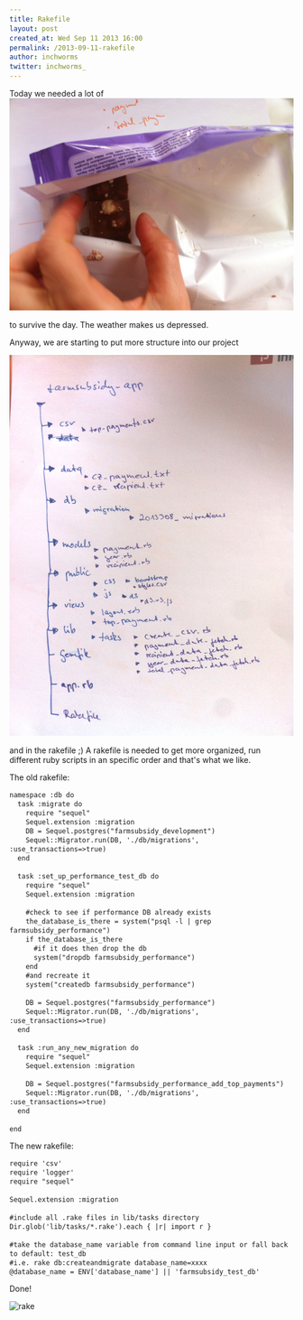 ```yaml
---
title: Rakefile
layout: post
created_at: Wed Sep 11 2013 16:00
permalink: /2013-09-11-rakefile
author: inchworms
twitter: inchworms_
---
```


Today we needed a lot of
![chocolade](/images/chocolade.jpg)

to survive the day. The weather makes us depressed.

Anyway, we are starting to put more structure into our project

![strucure](/images/structure.jpg)

and in the rakefile ;) A rakefile is needed to get more organized, run different ruby scripts in an specific order and that's what we like.

The old rakefile:

    namespace :db do 
      task :migrate do
        require "sequel"
        Sequel.extension :migration
        DB = Sequel.postgres("farmsubsidy_development")
        Sequel::Migrator.run(DB, './db/migrations', :use_transactions=>true)
      end

      task :set_up_performance_test_db do
        require "sequel"
        Sequel.extension :migration

        #check to see if performance DB already exists
        the_database_is_there = system("psql -l | grep farmsubsidy_performance")
        if the_database_is_there
          #if it does then drop the db 
          system("dropdb farmsubsidy_performance")
        end
        #and recreate it
        system("createdb farmsubsidy_performance")

        DB = Sequel.postgres("farmsubsidy_performance")
        Sequel::Migrator.run(DB, './db/migrations', :use_transactions=>true)
      end

      task :run_any_new_migration do
        require "sequel"
        Sequel.extension :migration

        DB = Sequel.postgres("farmsubsidy_performance_add_top_payments")
        Sequel::Migrator.run(DB, './db/migrations', :use_transactions=>true)
      end

    end


The new rakefile:

    require 'csv'
    require 'logger'
    require "sequel"

    Sequel.extension :migration

    #include all .rake files in lib/tasks directory
    Dir.glob('lib/tasks/*.rake').each { |r| import r }

    #take the database_name variable from command line input or fall back to default: test_db
    #i.e. rake db:createandmigrate database_name=xxxx  
    @database_name = ENV['database_name'] || 'farmsubsidy_test_db'

Done!

![rake](http://cdn.gifbay.com/2013/02/this_man_loves_to_rake-31697.gif)